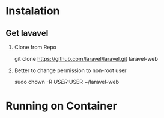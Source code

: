 # Instalation
## Get lavavel
1. Clone from Repo

    git clone https://github.com/laravel/laravel.git laravel-web
2. Better to change permission to non-root user

    sudo chown -R $USER:$USER ~/laravel-web
    
# Running on Container
